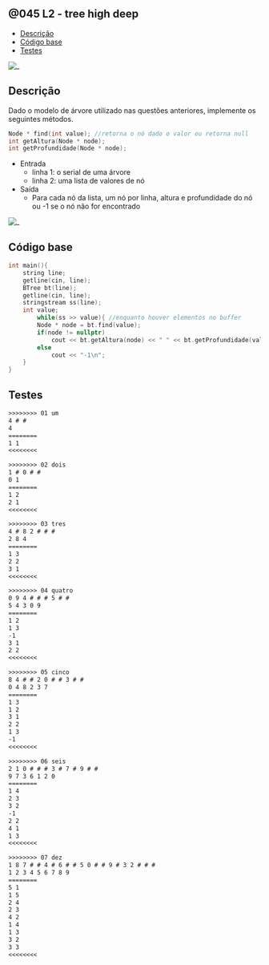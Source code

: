 ## @045 L2 - tree high deep

<!--TOC_BEGIN-->
- [Descrição](#descrição)
- [Código base](#código-base)
- [Testes](#testes)
<!--TOC_END-->

![_](https://raw.githubusercontent.com/qxcodeed/arcade/master/base/045/cover.jpg)

## Descrição

Dado o modelo de árvore utilizado nas questões anteriores, implemente os seguintes métodos.

```cpp
Node * find(int value); //retorna o nó dado o valor ou retorna null
int getAltura(Node * node);
int getProfundidade(Node * node);
```

- Entrada
  - linha 1: o serial de uma árvore
  - linha 2: uma lista de valores de nó
- Saída
  - Para cada nó da lista, um nó por linha, altura e profundidade do nó ou -1 se o nó não for encontrado

![_](https://raw.githubusercontent.com/qxcodeed/arcade/master/base/045/__altura.jpg)

## Código base

```cpp 
int main(){
    string line;
    getline(cin, line);
    BTree bt(line);
    getline(cin, line);
    stringstream ss(line);
    int value;
        while(ss >> value){ //enquanto houver elementos no buffer
        Node * node = bt.find(value);
        if(node != nullptr)
            cout << bt.getAltura(node) << " " << bt.getProfundidade(value) << "\n";
        else
            cout << "-1\n";
    }
}
```

## Testes

```txt
>>>>>>>> 01 um
4 # # 
4
========
1 1
<<<<<<<<

>>>>>>>> 02 dois
1 # 0 # # 
0 1
========
1 2
2 1
<<<<<<<<

>>>>>>>> 03 tres
4 # 8 2 # # # 
2 8 4
========
1 3
2 2
3 1
<<<<<<<<

>>>>>>>> 04 quatro
0 9 4 # # # 5 # # 
5 4 3 0 9
========
1 2
1 3
-1
3 1
2 2
<<<<<<<<

>>>>>>>> 05 cinco
8 4 # # 2 0 # # 3 # # 
0 4 8 2 3 7
========
1 3
1 2
3 1
2 2
1 3
-1
<<<<<<<<

>>>>>>>> 06 seis
2 1 0 # # # 3 # 7 # 9 # # 
9 7 3 6 1 2 0
========
1 4
2 3
3 2
-1
2 2
4 1
1 3
<<<<<<<<

>>>>>>>> 07 dez
1 8 7 # # 4 # 6 # # 5 0 # # 9 # 3 2 # # # 
1 2 3 4 5 6 7 8 9
========
5 1
1 5
2 4
2 3
4 2
1 4
1 3
3 2
3 3
<<<<<<<<

```
